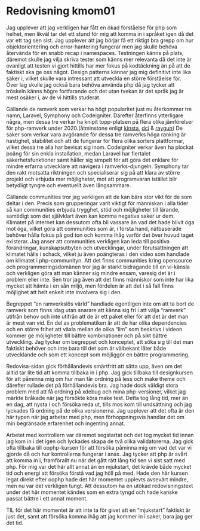 ---
---
Redovisning kmom01
=========================

Jag upplever att jag verkligen har fått en ökad förståelse för php som helhet, men likväl tar det ett stund för mig att komma in i språket igen då det var ett tag sen sist. Jag upplever att jag börjar få ett riktigt bra grepp om hur objektorientering och error-hantering fungerar men jag skulle behöva återvända för en snabb recap i namespaces. Testningen känns på plats, däremot skulle jag vilja skriva tester som känns mer relevanta då det inte är ovanligt att testen vi gjort hittills har mer fokus på kodtäckning än på att de faktiskt ska ge oss något. Design patterns känner jag mig definitivt inte lika säker i, vilket skulle vara intressant att utveckla en större förståelse för. Över lag skulle jag också bara behöva använda php då jag tycker att tröskeln känns högre fortfarande och det utan tvekan är det språk jag är mest osäker i, av de vi hittills studerat.

Gällande de ramverk som verkar ha högt popularitet just nu återkommer tre namn, Laravel, Symphony och Codeigniter. Därefter återfinns ytterligare några, men dessa tre verkar ha knipit topp-platsen på flera olika jämförelser för php-ramverk under 2020.(åtminstone enligt [kinsta](https://kinsta.com/blog/php-frameworks/), [dci](https://www.dotcominfoway.com/blog/top-10-must-have-php-frameworks-in-2019/#gref) & [raygun](https://raygun.com/blog/top-php-frameworks/)) De saker som verkar vara avgörande för dessa tre ramverks höga ranking är hastighet, stabilitet och att de fungerar för flera olika sorters plattformar, vilket dessa tre alla har bevisat sig inom. Codeigniter verkar även ha plockat poäng för sin enkla installation, medan Laravel har flertalet säkerhetsfunktioner samt håller sig simpelt för att göra det enklare för mindre erfarna utvecklare att navigera i ramverks-djungeln. Symphony tar den rakt motsatta riktningen och specialiserar sig på att klara av större projekt och erbjuda mer möjligheter, mot att programvaran istället blir betydligt tyngre och eventuellt även långsammare.

Gällande communities tror jag verkligen att de kan bära stor vikt för de som deltar i den. Precis som grupperingar varit viktigt för människan i alla tider så kan communities erbjuda trygghet, stöd och möjligheter till lärande, samtidigt som det självklart även kan komma negativa saker ur dem. Klimatet på internet kan dessutom ofta bli vassare än vad det hade blivit öga mot öga, vilket göra att communities som är, i första hand, nätbaserade behöver hålla fokus på god ton och komma ihåg varför det över huvud taget existerar. Jag anser att communities verkligen kan leda till positiva förändringar, kunskapsutbyten och utvecklingar, under förutsättningen att klimatet hålls i schack, vilket ju även poängteras i den video som handlade om klimatet i php-communityn. Att det finns communities kring opensource och programmeringsdomänen tror jag är starkt bidragande till en vi-känsla och verkligen göra att man känner sig mindre ensam, varesig det är i problem eller inte. Sen tror jag även att det finns människor som inte har lika mycket att hämta i en sån miljö, men fördelen är att det i så fall finns möjlighet att helt enkelt inte involvera sig i den.

Begreppet “en ramverkslös värld” handlade egentligen inte om att ta bort de ramverk som finns idag utan snarare att känna sig fri i att välja “ramverk” utifrån behov och inte utifrån att de är ett paket eller för att det är det man är mest van vid. En del av problematiken är att de har olika dependencies och en större frihet att växla mellan de olika “lim” som beskrivs i videon kommer ge möjligheter till bättre kombinationer och på sikt bättre utveckling. Jag tycker om begreppet och konceptet, att söka sig till det man faktiskt behöver och inte bara till det som är välbekant låter både utvecklande och som ett koncept som möjliggör en bättre programmering.

Redovisa-sidan gick förhållandevis smärtfritt att sätta upp, även om det alltid tar lite tid att komma tillbaka in i php. Jag gick tillbaka till designkursen för att påminna mig om hur man får ordning på less och make theme och därefter rullade det på förhållandevis bra. Jag hade dock väldigt stora problem med att få ordning på xdebug och mina php-versioner, vilket jag märkte bråkade när jag försökte köra make test. Detta tog lång tid, mer än en dag, att nysta i och försöka reda ut, tills mos kom till undsättning och jag lyckades få ordning på de olika versionerna. Jag upplever att det ofta är den här typen när jag arbetar med php, men förhoppningsvis handlar det om min begränsade erfarenhet och ingenting annat.

Arbetet med kontrollern var däremot segstartat och det tog mycket tid innan jag kom in i det igen och lyckades skapa de två olika validatorerna. Jag gick ofta tillbaka till oophp-kursen för att försöka påminna mig om vad det var vi gjorde då och hur kontrollerna fungerar i anax. Jag tycker att php är svårt att komma in i, framförallt nu när det gått rätt lång tid sen vi sist satt med php. För mig var det här allt annat än en mjukstart, det krävde både mycket tid och energi att försöka förstå vad jag höll på med. Hade den här kursen legat direkt efter oophp hade det här momentet upplevts avsevärt mindre, men nu var det verkligen tungt. Att dessutom ha en utökad redovisningstext under det här momentet kändes som en extra tyngd och hade kanske passat bättre i ett annat moment.

TIL för det här momentet är att inte ta för givet att en “mjukstart” faktiskt är just det, samt att försöka komma ihåg att jag kommer in i saker, bara jag ger det tid.

